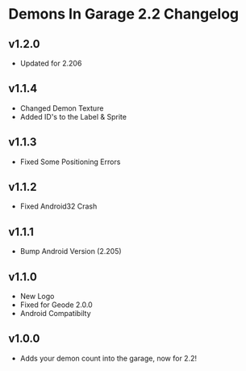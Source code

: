 # Demons In Garage 2.2 Changelog
## v1.2.0
- Updated for 2.206
## v1.1.4
- Changed Demon Texture
- Added ID's to the Label & Sprite
## v1.1.3
- Fixed Some Positioning Errors
## v1.1.2
- Fixed Android32 Crash
## v1.1.1
- Bump Android Version (2.205)
## v1.1.0
- New Logo
- Fixed for Geode 2.0.0
- Android Compatibilty
## v1.0.0
- Adds your demon count into the garage, now for 2.2!